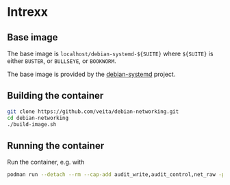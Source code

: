 # Intrexx

## Base image

The base image is `localhost/debian-systemd-${SUITE}` where `${SUITE}` is either `BUSTER`,
or `BULLSEYE`, or `BOOKWORM`.

The base image is provided by the [debian-systemd](https://github.com/veita/debian-systemd)
project.


## Building the container

```bash
git clone https://github.com/veita/debian-networking.git
cd debian-networking
./build-image.sh

```


## Running the container

Run the container, e.g. with

```bash
podman run --detach --rm --cap-add audit_write,audit_control,net_raw -p=10022:22 localhost/debian-networking
```

